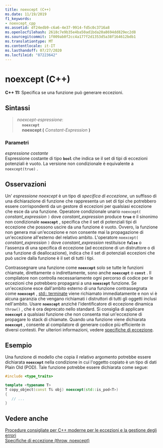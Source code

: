 ```yaml
---
title: noexcept (C++)
ms.date: 11/19/2019
f1_keywords:
- noexcept_cpp
ms.assetid: df24edb9-c6a6-4e37-9914-fd5c0c3716a8
ms.openlocfilehash: 2618c7e9b35e4ba50ad1bda20a8694dd829ec2d8
ms.sourcegitcommit: 1f009ab0f2cc4a177f2d1353d5a38f164612bdb1
ms.translationtype: MT
ms.contentlocale: it-IT
ms.lasthandoff: 07/27/2020
ms.locfileid: "87223642"
---
```

# <a name="noexcept-c"></a>noexcept (C++)

**C++ 11:** Specifica se una funzione può generare eccezioni.

## <a name="syntax"></a>Sintassi

> *noexcept-espressione*: \
> &nbsp;&nbsp;&nbsp;&nbsp;**`noexcept`**\
> &nbsp;&nbsp;&nbsp;&nbsp;**noexcept (** *Constant-Expression* **)**

### <a name="parameters"></a>Parametri

*espressione costante*<br/>
Espressione costante di tipo **`bool`** che indica se il set di tipi di eccezioni potenziali è vuoto. La versione non condizionale è equivalente a `noexcept(true)` .

## <a name="remarks"></a>Osservazioni

Un' *espressione noexcept* è un tipo di *specifica di eccezione*, un suffisso di una dichiarazione di funzione che rappresenta un set di tipi che potrebbero essere corrispondenti da un gestore di eccezioni per qualsiasi eccezione che esce da una funzione. Operatore condizionale unario `noexcept(` *constant_expression* `)` dove *constant_expression* produce **`true`** e il sinonimo non condizionale **`noexcept`** , specifica che il set di potenziali tipi di eccezione che possono uscire da una funzione è vuoto. Ovvero, la funzione non genera mai un'eccezione e non consente mai la propagazione di un'eccezione all'esterno del relativo ambito. L'operatore `noexcept(` *constant_expression* `)` dove *constant_expression* restituisce **`false`** o l'assenza di una specifica di eccezione (ad eccezione di un distruttore o di una funzione di deallocazione), indica che il set di potenziali eccezioni che può uscire dalla funzione è il set di tutti i tipi.

Contrassegnare una funzione come **`noexcept`** solo se tutte le funzioni chiamate, direttamente o indirettamente, sono anche **`noexcept`** o **`const`** . Il compilatore non controlla necessariamente ogni percorso di codice per le eccezioni che potrebbero propagarsi a una **`noexcept`** funzione. Se un'eccezione esce dall'ambito esterno di una funzione contrassegnata come **`noexcept`** , [std:: terminate](../standard-library/exception-functions.md#terminate) viene richiamato immediatamente e non vi è alcuna garanzia che vengano richiamati i distruttori di tutti gli oggetti inclusi nell'ambito. Usare **`noexcept`** anziché l'identificatore di eccezione dinamica `throw()` , che è ora deprecato nello standard. Si consiglia di applicare **`noexcept`** a qualsiasi funzione che non consenta mai un'eccezione di propagare lo stack di chiamate. Quando una funzione viene dichiarata **`noexcept`** , consente al compilatore di generare codice più efficiente in diversi contesti. Per ulteriori informazioni, vedere [specifiche di eccezione](exception-specifications-throw-cpp.md).

## <a name="example"></a>Esempio

Una funzione di modello che copia il relativo argomento potrebbe essere dichiarata **`noexcept`** nella condizione in cui l'oggetto copiato è un tipo di dati Plain Old (POD). Tale funzione potrebbe essere dichiarata come segue:

```cpp
#include <type_traits>

template <typename T>
T copy_object(const T& obj) noexcept(std::is_pod<T>)
{
   // ...
}
```

## <a name="see-also"></a>Vedere anche

[Procedure consigliate per C++ moderne per le eccezioni e la gestione degli errori](errors-and-exception-handling-modern-cpp.md)<br/>
[Specifiche di eccezione (throw, noexcept)](exception-specifications-throw-cpp.md)
